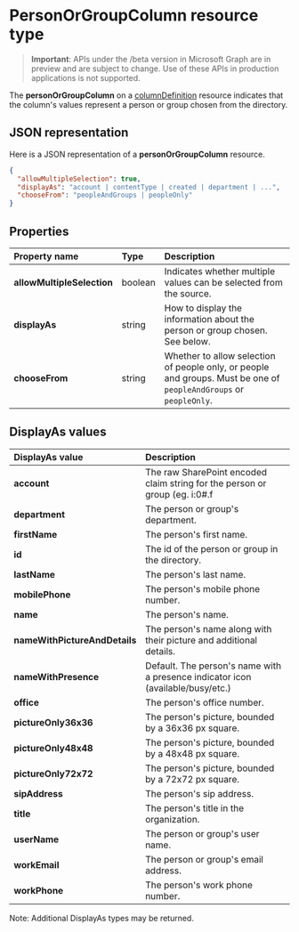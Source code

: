 # PersonOrGroupColumn resource type

> **Important**: APIs under the /beta version in Microsoft Graph are in preview and are subject to change. Use of these APIs in production applications is not supported.

The **personOrGroupColumn** on a [columnDefinition](columnDefinition.md) resource indicates that the column's values represent a person or group chosen from the directory.

## JSON representation

Here is a JSON representation of a **personOrGroupColumn** resource.
<!-- { "blockType": "resource", "@odata.type": "microsoft.graph.personOrGroupColumn" } -->

```json
{
  "allowMultipleSelection": true,
  "displayAs": "account | contentType | created | department | ...",
  "chooseFrom": "peopleAndGroups | peopleOnly"
}
```

## Properties

| Property name              | Type    | Description
|:---------------------------|:--------|:--------------------------------------
| **allowMultipleSelection** | boolean | Indicates whether multiple values can be selected from the source.
| **displayAs**              | string  | How to display the information about the person or group chosen. See below.
| **chooseFrom**             | string  | Whether to allow selection of people only, or people and groups. Must be one of `peopleAndGroups` or `peopleOnly`.

## DisplayAs values

| DisplayAs value               | Description
|:------------------------------|:-----------------------
| **account**                   | The raw SharePoint encoded claim string for the person or group (eg. i:0#.f|membership|jane@contoso.com).
| **department**                | The person or group's department.
| **firstName**                 | The person's first name.
| **id**                        | The id of the person or group in the directory.
| **lastName**                  | The person's last name.
| **mobilePhone**               | The person's mobile phone number.
| **name**                      | The person's name.
| **nameWithPictureAndDetails** | The person's name along with their picture and additional details.
| **nameWithPresence**          | Default. The person's name with a presence indicator icon (available/busy/etc.)
| **office**                    | The person's office number.
| **pictureOnly36x36**          | The person's picture, bounded by a 36x36 px square.
| **pictureOnly48x48**          | The person's picture, bounded by a 48x48 px square.
| **pictureOnly72x72**          | The person's picture, bounded by a 72x72 px square.
| **sipAddress**                | The person's sip address.
| **title**                     | The person's title in the organization.
| **userName**                  | The person or group's user name.
| **workEmail**                 | The person or group's email address.
| **workPhone**                 | The person's work phone number.

Note: Additional DisplayAs types may be returned.

<!-- {
  "type": "#page.annotation",
  "description": "",
  "keywords": "",
  "section": "documentation",
  "tocPath": "Resources/PersonOrGroupColumn"
} -->
